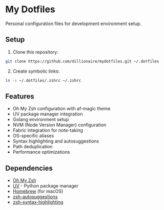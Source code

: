 # My Dotfiles

Personal configuration files for development environment setup.

## Setup

1. Clone this repository:
```bash
git clone https://github.com/dillionaire/mydotfiles.git ~/.dotfiles
```

2. Create symbolic links:
```bash
ln -s ~/.dotfiles/.zshrc ~/.zshrc
```

## Features

- Oh My Zsh configuration with af-magic theme
- UV package manager integration
- Golang environment setup
- NVM (Node Version Manager) configuration
- Fabric integration for note-taking
- OS-specific aliases
- Syntax highlighting and autosuggestions
- Path deduplication
- Performance optimizations

## Dependencies

- [Oh My Zsh](https://ohmyz.sh/)
- [UV](https://github.com/astral/uv) - Python package manager
- [Homebrew](https://brew.sh/) (for macOS)
- [zsh-autosuggestions](https://github.com/zsh-users/zsh-autosuggestions)
- [zsh-syntax-highlighting](https://github.com/zsh-users/zsh-syntax-highlighting)
